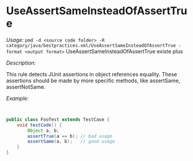 
# UseAssertSameInsteadOfAssertTrue

*Usage:* 
`pmd -d <source code folder> -R category/java/bestpractices.xml/UseAssertSameInsteadOfAssertTrue -format <output format>`
UseAssertSameInsteadOfAssertTrue existe plus

*Description:*

This rule detects JUnit assertions in object references equality. These assertions should be made
by more specific methods, like assertSame, assertNotSame.
        

*Example:*
```java


public class FooTest extends TestCase {
    void testCode() {
        Object a, b;
        assertTrue(a == b); // bad usage
        assertSame(a, b);   // good usage
    }
}

        
```